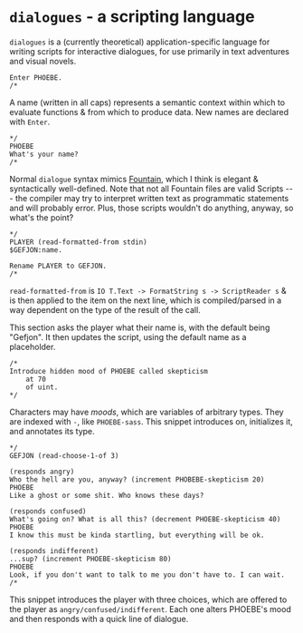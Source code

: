 # `dialogues` - a scripting language

`dialogues` is a (currently theoretical) application-specific language for
writing scripts for interactive dialogues, for use primarily in text adventures
and visual novels.

```
Enter PHOEBE.
/*
```
 
A name (written in all caps) represents a semantic context within which to
evaluate functions & from which to produce data. New names are declared with
`Enter`.

```
*/
PHOEBE
What's your name?
/*
```

Normal `dialogue` syntax mimics [Fountain](https://fountain.io/), which I think
is elegant & syntactically well-defined. Note that not all Fountain files are
valid Scripts --- the compiler may try to interpret written text as
programmatic statements and will probably error. Plus, those scripts wouldn't
do anything, anyway, so what's the point?

```
*/
PLAYER (read-formatted-from stdin)
$GEFJON:name.

Rename PLAYER to GEFJON.
/*
```

`read-formatted-from` is `IO T.Text -> FormatString s -> ScriptReader s` & is
then applied to the item on the next line, which is compiled/parsed in a way
dependent on the type of the result of the call.

This section asks the player what their name is, with the default being
"Gefjon". It then updates the script, using the default name as a placeholder.

```
/*
Introduce hidden mood of PHOEBE called skepticism
    at 70
    of uint.
*/
```

Characters may have _moods_, which are variables of arbitrary types. They are
indexed with `-`, like `PHOEBE-sass`. This snippet introduces on,
initializes it, and annotates its type.

```
*/
GEFJON (read-choose-1-of 3)

(responds angry)
Who the hell are you, anyway? (increment PHOBEBE-skepticism 20)
PHOEBE
Like a ghost or some shit. Who knows these days?

(responds confused)
What's going on? What is all this? (decrement PHOEBE-skepticism 40)
PHOEBE
I know this must be kinda startling, but everything will be ok.

(responds indifferent)
...sup? (increment PHOEBE-skepticism 80)
PHOEBE
Look, if you don't want to talk to me you don't have to. I can wait.
/*
```

This snippet introduces the player with three choices, which are offered to the
player as `angry/confused/indifferent`. Each one alters PHOEBE's mood and then
responds with a quick line of dialogue.
